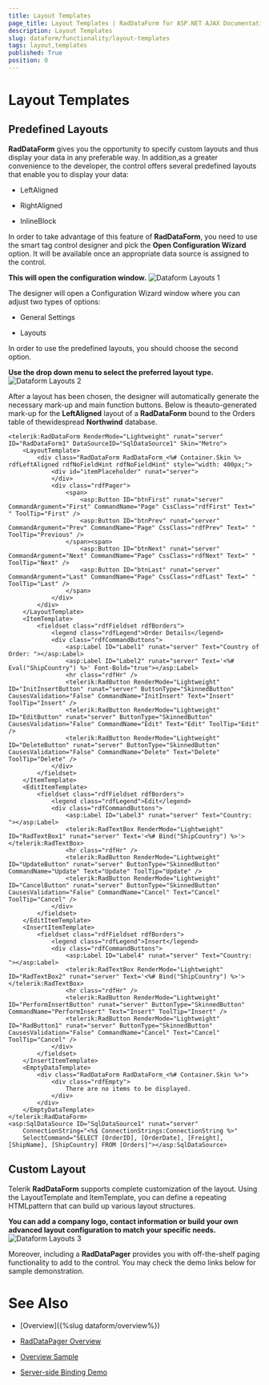 ```yaml
---
title: Layout Templates
page_title: Layout Templates | RadDataForm for ASP.NET AJAX Documentation
description: Layout Templates
slug: dataform/functionality/layout-templates
tags: layout,templates
published: True
position: 0
---
```


# Layout Templates



## Predefined Layouts

**RadDataForm** gives you the opportunity to specify custom layouts and thus display your data in any preferable way. In addition,as a greater convenience to the developer, the control offers several predefined layouts that enable you to display your data:

* LeftAligned

* RightAligned

* InlineBlock

In order to take advantage of this feature of **RadDataForm**, you need to use the smart tag control designer and pick the **Open Configuration Wizard** option. It will be available once an appropriate data source is assigned to the control.

**This will open the configuration window.**
![Dataform Layouts 1](images/dataform-layouts1.png)

The designer will open a Configuration Wizard window where you can adjust two types of options:

* General Settings

* Layouts

In order to use the predefined layouts, you should choose the second option.

**Use the drop down menu to select the preferred layout type.**
![Dataform Layouts 2](images/dataform-layouts2.png)

After a layout has been chosen, the designer will automatically generate the necessary mark-up and main function buttons. Below is theauto-generated mark-up for the **LeftAligned** layout of a **RadDataForm** bound to the Orders table of thewidespread **Northwind** database.

````ASPNET
<telerik:RadDataForm RenderMode="Lightweight" runat="server" ID="RadDataForm1" DataSourceID="SqlDataSource1" Skin="Metro">
    <LayoutTemplate>
        <div class="RadDataForm RadDataForm_<%# Container.Skin %> rdfLeftAligned rdfNoFieldHint rdfNoFieldHint" style="width: 400px;">
            <div id="itemPlaceholder" runat="server">
            </div>
            <div class="rdfPager">
                <span>
                    <asp:Button ID="btnFirst" runat="server" CommandArgument="First" CommandName="Page" CssClass="rdfFirst" Text=" " ToolTip="First" />
                    <asp:Button ID="btnPrev" runat="server" CommandArgument="Prev" CommandName="Page" CssClass="rdfPrev" Text=" " ToolTip="Previous" />
                </span><span>
                    <asp:Button ID="btnNext" runat="server" CommandArgument="Next" CommandName="Page" CssClass="rdfNext" Text=" " ToolTip="Next" />
                    <asp:Button ID="btnLast" runat="server" CommandArgument="Last" CommandName="Page" CssClass="rdfLast" Text=" " ToolTip="Last" />
                </span>
            </div>
        </div>
    </LayoutTemplate>
    <ItemTemplate>
        <fieldset class="rdfFieldset rdfBorders">
            <legend class="rdfLegend">Order Details</legend>
            <div class="rdfCommandButtons">
                <asp:Label ID="Label1" runat="server" Text="Country of Order: "></asp:Label>
                <asp:Label ID="Label2" runat="server" Text='<%# Eval("ShipCountry") %>' Font-Bold="true"></asp:Label>
                <hr class="rdfHr" />
                <telerik:RadButton RenderMode="Lightweight" ID="InitInsertButton" runat="server" ButtonType="SkinnedButton" CausesValidation="False" CommandName="InitInsert" Text="Insert" ToolTip="Insert" />
                <telerik:RadButton RenderMode="Lightweight" ID="EditButton" runat="server" ButtonType="SkinnedButton" CausesValidation="False" CommandName="Edit" Text="Edit" ToolTip="Edit" />
                <telerik:RadButton RenderMode="Lightweight" ID="DeleteButton" runat="server" ButtonType="SkinnedButton" CausesValidation="False" CommandName="Delete" Text="Delete" ToolTip="Delete" />
            </div>
        </fieldset>
    </ItemTemplate>
    <EditItemTemplate>
        <fieldset class="rdfFieldset rdfBorders">
            <legend class="rdfLegend">Edit</legend>
            <div class="rdfCommandButtons">
                <asp:Label ID="Label3" runat="server" Text="Country: "></asp:Label>
                <telerik:RadTextBox RenderMode="Lightweight" ID="RadTextBox1" runat="server" Text='<%# Bind("ShipCountry") %>'></telerik:RadTextBox>
                <hr class="rdfHr" />
                <telerik:RadButton RenderMode="Lightweight" ID="UpdateButton" runat="server" ButtonType="SkinnedButton" CommandName="Update" Text="Update" ToolTip="Update" />
                <telerik:RadButton RenderMode="Lightweight" ID="CancelButton" runat="server" ButtonType="SkinnedButton" CausesValidation="False" CommandName="Cancel" Text="Cancel" ToolTip="Cancel" />
            </div>
        </fieldset>
    </EditItemTemplate>
    <InsertItemTemplate>
        <fieldset class="rdfFieldset rdfBorders">
            <legend class="rdfLegend">Insert</legend>
            <div class="rdfCommandButtons">
                <asp:Label ID="Label4" runat="server" Text="Country: "></asp:Label>
                <telerik:RadTextBox RenderMode="Lightweight" ID="RadTextBox2" runat="server" Text='<%# Bind("ShipCountry") %>'></telerik:RadTextBox>
                <hr class="rdfHr" />
                <telerik:RadButton RenderMode="Lightweight" ID="PerformInsertButton" runat="server" ButtonType="SkinnedButton" CommandName="PerformInsert" Text="Insert" ToolTip="Insert" />
                <telerik:RadButton RenderMode="Lightweight" ID="RadButton1" runat="server" ButtonType="SkinnedButton" CausesValidation="False" CommandName="Cancel" Text="Cancel" ToolTip="Cancel" />
            </div>
        </fieldset>
    </InsertItemTemplate>
    <EmptyDataTemplate>
        <div class="RadDataForm RadDataForm_<%# Container.Skin %>">
            <div class="rdfEmpty">
                There are no items to be displayed.
            </div>
        </div>
    </EmptyDataTemplate>
</telerik:RadDataForm>
<asp:SqlDataSource ID="SqlDataSource1" runat="server"
    ConnectionString="<%$ ConnectionStrings:ConnectionString %>"
    SelectCommand="SELECT [OrderID], [OrderDate], [Freight], [ShipName], [ShipCountry] FROM [Orders]"></asp:SqlDataSource>
````



## Custom Layout

Telerik **RadDataForm** supports complete customization of the layout. Using the LayoutTemplate and ItemTemplate, you can define a repeating HTMLpattern that can build up various layout structures.

**You can add a company logo, contact information or build your own advanced layout configuration to match your specific needs.**
![Dataform Layouts 3](images/dataform-layouts3.png)

Moreover, including a **RadDataPager** provides you with off-the-shelf paging functionality to add to the control. You may check the demo links below for sample demonstration.

# See Also

 * [Overview]({%slug dataform/overview%})

 * [RadDataPager Overview](https://www.telerik.com/help/aspnet-ajax/datapager-overview.html)

 * [Overview Sample](https://demos.telerik.com/aspnet-ajax/dataform/overview/defaultcs.aspx)

 * [Server-side Binding Demo](https://demos.telerik.com/aspnet-ajax/DataForm/Data-Binding/Server-side-Binding/DefaultCS.aspx)
